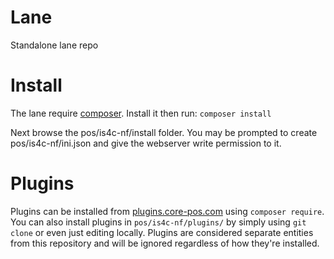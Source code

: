 # Lane
Standalone lane repo

# Install
The lane require [composer](https://getcomposer.org/). Install it then run:
`composer install`

Next browse the pos/is4c-nf/install folder. You may be prompted to create pos/is4c-nf/ini.json and give the webserver write permission to it.

# Plugins
Plugins can be installed from [plugins.core-pos.com](https://plugins.core-pos.com) using `composer require`. You can also install plugins in `pos/is4c-nf/plugins/` by simply using `git clone` or even just editing locally. Plugins are considered separate entities from this repository and will be ignored regardless of how they're installed.
